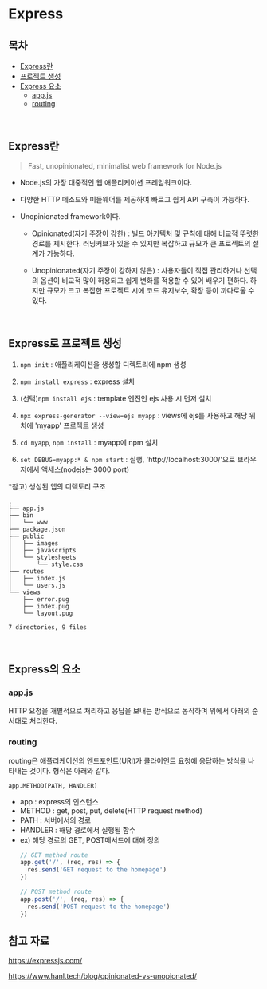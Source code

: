 # Express

## 목차
- [Express란](#express란)
- [프로젝트 생성](#express로-프로젝트-생성)
- [Express 요소](#express의-요소)
  - [app.js](#appjs)
  - [routing](#routing)

<br>

## Express란

> Fast, unopinionated, minimalist web framework for Node.js

- Node.js의 가장 대중적인 웹 애플리케이션 프레임워크이다.

- 다양한 HTTP 메소드와 미들웨어를 제공하여 빠르고 쉽게 API 구축이 가능하다.

- Unopinionated framework이다.
  - Opinionated(자기 주장이 강한) : 빌드 아키텍처 및 규칙에 대해 비교적 뚜렷한 경로를 제시한다. 러닝커브가 있을 수 있지만 복잡하고 규모가 큰 프로젝트의 설계가 가능하다.

  - Unopinionated(자기 주장이 강하지 않은) : 사용자들이 직접 관리하거나 선택의 옵션이 비교적 많이 허용되고 쉽게 변화를 적용할 수 있어 배우기 편하다. 하지만 규모가 크고 복잡한 프로젝트 시에 코드 유지보수, 확장 등이 까다로울 수 있다.

<br>

## Express로 프로젝트 생성

1. `npm init` : 애플리케이션을 생성할 디렉토리에 npm 생성

2. `npm install express` : express 설치

3. (선택)`npm install ejs` : template 엔진인 ejs 사용 시 먼저 설치

4. `npx express-generator --view=ejs myapp` : views에 ejs를 사용하고 해당 위치에 'myapp' 프로젝트 생성

5. `cd myapp`, `npm install` : myapp에 npm 설치

6. `set DEBUG=myapp:* & npm start` : 실행, 'http://localhost:3000/'으로 브라우저에서 액세스(nodejs는 3000 port)

*참고) 생성된 앱의 디렉토리 구조
```
.
├── app.js
├── bin
│   └── www
├── package.json
├── public
│   ├── images
│   ├── javascripts
│   └── stylesheets
│       └── style.css
├── routes
│   ├── index.js
│   └── users.js
└── views
    ├── error.pug
    ├── index.pug
    └── layout.pug

7 directories, 9 files
```

<br>

## Express의 요소

### app.js

HTTP 요청을 개별적으로 처리하고 응답을 보내는 방식으로 동작하며 위에서 아래의 순서대로 처리한다.


### routing

routing은 애플리케이션의 엔드포인트(URI)가 클라이언트 요청에 응답하는 방식을 나타내는 것이다. 형식은 아래와 같다.
```
app.METHOD(PATH, HANDLER)
```
- app : express의 인스턴스
- METHOD : get, post, put, delete(HTTP request method)
- PATH : 서버에서의 경로
- HANDLER : 해당 경로에서 실행될 함수
- ex) 해당 경로의 GET, POST메서드에 대해 정의
  ```js
  // GET method route
  app.get('/', (req, res) => {
    res.send('GET request to the homepage')
  })

  // POST method route
  app.post('/', (req, res) => {
    res.send('POST request to the homepage')
  })
  ```


## 참고 자료

https://expressjs.com/

https://www.hanl.tech/blog/opinionated-vs-unopionated/